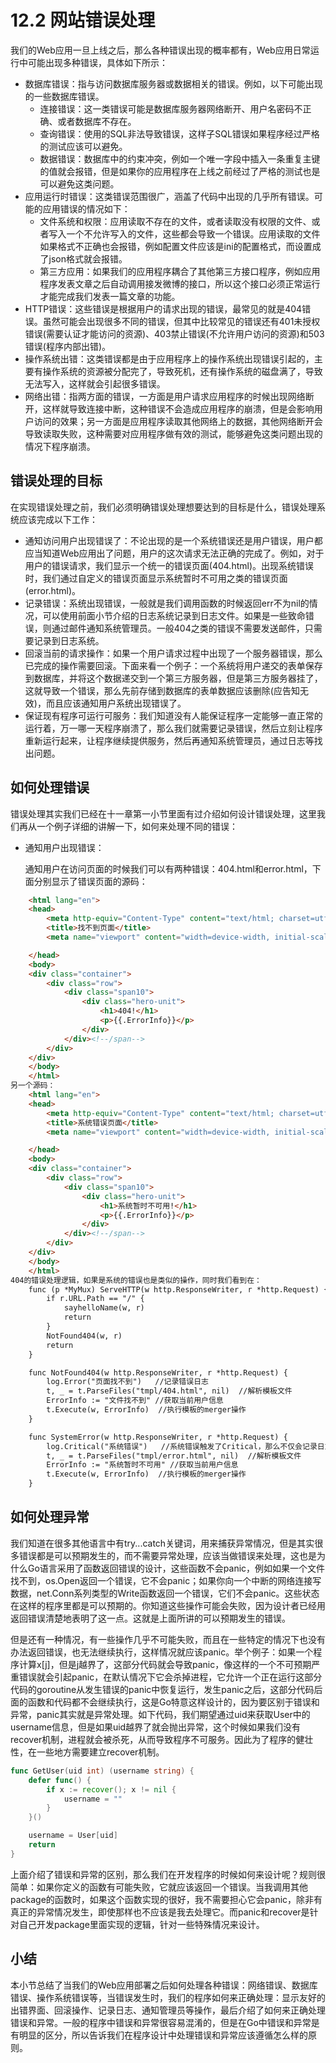 # 12.2 网站错误处理

我们的Web应用一旦上线之后，那么各种错误出现的概率都有，Web应用日常运行中可能出现多种错误，具体如下所示：

- 数据库错误：指与访问数据库服务器或数据相关的错误。例如，以下可能出现的一些数据库错误。
  - 连接错误：这一类错误可能是数据库服务器网络断开、用户名密码不正确、或者数据库不存在。
  - 查询错误：使用的SQL非法导致错误，这样子SQL错误如果程序经过严格的测试应该可以避免。
  - 数据错误：数据库中的约束冲突，例如一个唯一字段中插入一条重复主键的值就会报错，但是如果你的应用程序在上线之前经过了严格的测试也是可以避免这类问题。
- 应用运行时错误：这类错误范围很广，涵盖了代码中出现的几乎所有错误。可能的应用错误的情况如下：
  - 文件系统和权限：应用读取不存在的文件，或者读取没有权限的文件、或者写入一个不允许写入的文件，这些都会导致一个错误。应用读取的文件如果格式不正确也会报错，例如配置文件应该是ini的配置格式，而设置成了json格式就会报错。
  - 第三方应用：如果我们的应用程序耦合了其他第三方接口程序，例如应用程序发表文章之后自动调用接发微博的接口，所以这个接口必须正常运行才能完成我们发表一篇文章的功能。
- HTTP错误：这些错误是根据用户的请求出现的错误，最常见的就是404错误。虽然可能会出现很多不同的错误，但其中比较常见的错误还有401未授权错误(需要认证才能访问的资源)、403禁止错误(不允许用户访问的资源)和503错误(程序内部出错)。
- 操作系统出错：这类错误都是由于应用程序上的操作系统出现错误引起的，主要有操作系统的资源被分配完了，导致死机，还有操作系统的磁盘满了，导致无法写入，这样就会引起很多错误。
- 网络出错：指两方面的错误，一方面是用户请求应用程序的时候出现网络断开，这样就导致连接中断，这种错误不会造成应用程序的崩溃，但是会影响用户访问的效果；另一方面是应用程序读取其他网络上的数据，其他网络断开会导致读取失败，这种需要对应用程序做有效的测试，能够避免这类问题出现的情况下程序崩溃。

## 错误处理的目标

在实现错误处理之前，我们必须明确错误处理想要达到的目标是什么，错误处理系统应该完成以下工作：

- 通知访问用户出现错误了：不论出现的是一个系统错误还是用户错误，用户都应当知道Web应用出了问题，用户的这次请求无法正确的完成了。例如，对于用户的错误请求，我们显示一个统一的错误页面(404.html)。出现系统错误时，我们通过自定义的错误页面显示系统暂时不可用之类的错误页面(error.html)。
- 记录错误：系统出现错误，一般就是我们调用函数的时候返回err不为nil的情况，可以使用前面小节介绍的日志系统记录到日志文件。如果是一些致命错误，则通过邮件通知系统管理员。一般404之类的错误不需要发送邮件，只需要记录到日志系统。
- 回滚当前的请求操作：如果一个用户请求过程中出现了一个服务器错误，那么已完成的操作需要回滚。下面来看一个例子：一个系统将用户递交的表单保存到数据库，并将这个数据递交到一个第三方服务器，但是第三方服务器挂了，这就导致一个错误，那么先前存储到数据库的表单数据应该删除(应告知无效)，而且应该通知用户系统出现错误了。
- 保证现有程序可运行可服务：我们知道没有人能保证程序一定能够一直正常的运行着，万一哪一天程序崩溃了，那么我们就需要记录错误，然后立刻让程序重新运行起来，让程序继续提供服务，然后再通知系统管理员，通过日志等找出问题。

## 如何处理错误

错误处理其实我们已经在十一章第一小节里面有过介绍如何设计错误处理，这里我们再从一个例子详细的讲解一下，如何来处理不同的错误：

- 通知用户出现错误：

  通知用户在访问页面的时候我们可以有两种错误：404.html和error.html，下面分别显示了错误页面的源码：

```html
    <html lang="en">
    <head>
        <meta http-equiv="Content-Type" content="text/html; charset=utf-8">
        <title>找不到页面</title>
        <meta name="viewport" content="width=device-width, initial-scale=1.0">

    </head>
    <body>
    <div class="container">
        <div class="row">
            <div class="span10">
                <div class="hero-unit">
                    <h1>404!</h1>
                    <p>{{.ErrorInfo}}</p>
                </div>
            </div><!--/span-->
        </div>
    </div>
    </body>
    </html>
另一个源码：
    <html lang="en">
    <head>
        <meta http-equiv="Content-Type" content="text/html; charset=utf-8">
        <title>系统错误页面</title>
        <meta name="viewport" content="width=device-width, initial-scale=1.0">

    </head>
    <body>
    <div class="container">
        <div class="row">
            <div class="span10">
                <div class="hero-unit">
                    <h1>系统暂时不可用!</h1>
                    <p>{{.ErrorInfo}}</p>
                </div>
            </div><!--/span-->
        </div>
    </div>
    </body>
    </html>
404的错误处理逻辑，如果是系统的错误也是类似的操作，同时我们看到在：
    func (p *MyMux) ServeHTTP(w http.ResponseWriter, r *http.Request) {
        if r.URL.Path == "/" {
            sayhelloName(w, r)
            return
        }
        NotFound404(w, r)
        return
    }

    func NotFound404(w http.ResponseWriter, r *http.Request) {
        log.Error("页面找不到")   //记录错误日志
        t, _ = t.ParseFiles("tmpl/404.html", nil)  //解析模板文件
        ErrorInfo := "文件找不到" //获取当前用户信息
        t.Execute(w, ErrorInfo)  //执行模板的merger操作
    }

    func SystemError(w http.ResponseWriter, r *http.Request) {
        log.Critical("系统错误")   //系统错误触发了Critical，那么不仅会记录日志还会发送邮件
        t, _ = t.ParseFiles("tmpl/error.html", nil)  //解析模板文件
        ErrorInfo := "系统暂时不可用" //获取当前用户信息
        t.Execute(w, ErrorInfo)  //执行模板的merger操作
    }
```

## 如何处理异常

我们知道在很多其他语言中有try...catch关键词，用来捕获异常情况，但是其实很多错误都是可以预期发生的，而不需要异常处理，应该当做错误来处理，这也是为什么Go语言采用了函数返回错误的设计，这些函数不会panic，例如如果一个文件找不到，os.Open返回一个错误，它不会panic；如果你向一个中断的网络连接写数据，net.Conn系列类型的Write函数返回一个错误，它们不会panic。这些状态在这样的程序里都是可以预期的。你知道这些操作可能会失败，因为设计者已经用返回错误清楚地表明了这一点。这就是上面所讲的可以预期发生的错误。

但是还有一种情况，有一些操作几乎不可能失败，而且在一些特定的情况下也没有办法返回错误，也无法继续执行，这样情况就应该panic。举个例子：如果一个程序计算x[j]，但是j越界了，这部分代码就会导致panic，像这样的一个不可预期严重错误就会引起panic，在默认情况下它会杀掉进程，它允许一个正在运行这部分代码的goroutine从发生错误的panic中恢复运行，发生panic之后，这部分代码后面的函数和代码都不会继续执行，这是Go特意这样设计的，因为要区别于错误和异常，panic其实就是异常处理。如下代码，我们期望通过uid来获取User中的username信息，但是如果uid越界了就会抛出异常，这个时候如果我们没有recover机制，进程就会被杀死，从而导致程序不可服务。因此为了程序的健壮性，在一些地方需要建立recover机制。

```Go
func GetUser(uid int) (username string) {
    defer func() {
        if x := recover(); x != nil {
            username = ""
        }
    }()

    username = User[uid]
    return
}
```

上面介绍了错误和异常的区别，那么我们在开发程序的时候如何来设计呢？规则很简单：如果你定义的函数有可能失败，它就应该返回一个错误。当我调用其他package的函数时，如果这个函数实现的很好，我不需要担心它会panic，除非有真正的异常情况发生，即使那样也不应该是我去处理它。而panic和recover是针对自己开发package里面实现的逻辑，针对一些特殊情况来设计。

## 小结

本小节总结了当我们的Web应用部署之后如何处理各种错误：网络错误、数据库错误、操作系统错误等，当错误发生时，我们的程序如何来正确处理：显示友好的出错界面、回滚操作、记录日志、通知管理员等操作，最后介绍了如何来正确处理错误和异常。一般的程序中错误和异常很容易混淆的，但是在Go中错误和异常是有明显的区分，所以告诉我们在程序设计中处理错误和异常应该遵循怎么样的原则。